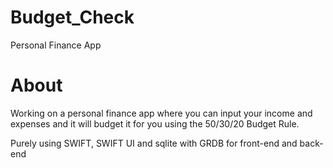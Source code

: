 # Budget_Check
Personal Finance App

# About
Working on a personal finance app where you can input your income and expenses and it will budget it for you using the 50/30/20 Budget Rule.

Purely using SWIFT, SWIFT UI and sqlite with GRDB for front-end and back-end
